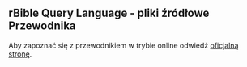 ﻿rBible Query Language - pliki źródłowe Przewodnika
--------------------------------------------------

Aby zapoznać się z przewodnikiem w trybie online odwiedź [oficjalną stronę](https://rbiblia.toborek.info/rbql/).
